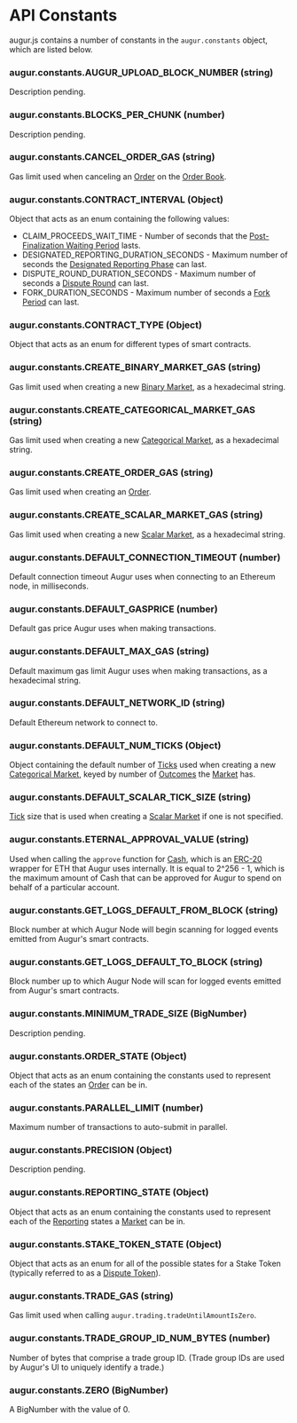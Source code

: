 API Constants
========
augur.js contains a number of constants in the `augur.constants` object, which are listed below.

### augur.constants.AUGUR_UPLOAD_BLOCK_NUMBER (string)

Description pending.

### augur.constants.BLOCKS_PER_CHUNK (number)

Description pending.

### augur.constants.CANCEL_ORDER_GAS (string)

Gas limit used when canceling an [Order](#order) on the [Order Book](#order-book).

### augur.constants.CONTRACT_INTERVAL (Object)

Object that acts as an enum containing the following values: 

* CLAIM_PROCEEDS_WAIT_TIME - Number of seconds that the [Post-Finalization Waiting Period](#post-finalization-waiting-period) lasts.
* DESIGNATED_REPORTING_DURATION_SECONDS - Maximum number of seconds the [Designated Reporting Phase](#designated-reporting-phase) can last.
* DISPUTE_ROUND_DURATION_SECONDS - Maximum number of seconds a [Dispute Round](#dispute-round-phase) can last.
* FORK_DURATION_SECONDS - Maximum number of seconds a [Fork Period](#fork-period) can last.

### augur.constants.CONTRACT_TYPE (Object)

Object that acts as an enum for different types of smart contracts.

### augur.constants.CREATE_BINARY_MARKET_GAS (string)

Gas limit used when creating a new [Binary Market](#binary-market), as a hexadecimal string.

### augur.constants.CREATE_CATEGORICAL_MARKET_GAS (string)

Gas limit used when creating a new [Categorical Market](#categorical-market), as a hexadecimal string.

### augur.constants.CREATE_ORDER_GAS (string)

Gas limit used when creating an [Order](#order).

### augur.constants.CREATE_SCALAR_MARKET_GAS (string)

Gas limit used when creating a new [Scalar Market](#scalar-market), as a hexadecimal string.

### augur.constants.DEFAULT_CONNECTION_TIMEOUT (number)

Default connection timeout Augur uses when connecting to an Ethereum node, in milliseconds.

### augur.constants.DEFAULT_GASPRICE (number)

Default gas price Augur uses when making transactions.

### augur.constants.DEFAULT_MAX_GAS (string)

Default maximum gas limit Augur uses when making transactions, as a hexadecimal string.

### augur.constants.DEFAULT_NETWORK_ID (string)

Default Ethereum network to connect to.

### augur.constants.DEFAULT_NUM_TICKS (Object)

Object containing the default number of [Ticks](#tick) used when creating a new [Categorical Market](#categorical-market), keyed by number of [Outcomes](#outcome) the [Market](#market) has.

### augur.constants.DEFAULT_SCALAR_TICK_SIZE (string)

[Tick](#tick) size that is used when creating a [Scalar Market](#scalar-market) if one is not specified.

### augur.constants.ETERNAL_APPROVAL_VALUE (string)

Used when calling the `approve` function for [Cash](#cash), which is an [ERC-20](https://en.wikipedia.org/wiki/ERC20) wrapper for ETH that Augur uses internally. It is equal to 2^256 - 1, which is the maximum amount of Cash that can be approved for Augur to spend on behalf of a particular account.

### augur.constants.GET_LOGS_DEFAULT_FROM_BLOCK (string)

Block number at which Augur Node will begin scanning for logged events emitted from Augur's smart contracts.

### augur.constants.GET_LOGS_DEFAULT_TO_BLOCK (string)

Block number up to which Augur Node will scan for logged events emitted from Augur's smart contracts.

### augur.constants.MINIMUM_TRADE_SIZE (BigNumber)

Description pending.

### augur.constants.ORDER_STATE (Object)

Object that acts as an enum containing the constants used to represent each of the states an [Order](#order) can be in.

### augur.constants.PARALLEL_LIMIT (number)

Maximum number of transactions to auto-submit in parallel.

### augur.constants.PRECISION (Object)

Description pending.

### augur.constants.REPORTING_STATE (Object)

Object that acts as an enum containing the constants used to represent each of the [Reporting](report) states a [Market](#market) can be in.

### augur.constants.STAKE_TOKEN_STATE (Object)

Object that acts as an enum for all of the possible states for a Stake Token (typically referred to as a [Dispute Token](#dispute-token)).

### augur.constants.TRADE_GAS (string)

Gas limit used when calling `augur.trading.tradeUntilAmountIsZero`.

### augur.constants.TRADE_GROUP_ID_NUM_BYTES (number)

Number of bytes that comprise a trade group ID. (Trade group IDs are used by Augur's UI to uniquely identify a trade.)

### augur.constants.ZERO (BigNumber)

A BigNumber with the value of 0.